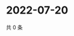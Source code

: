 # 2022-07-20

共 0 条

<!-- BEGIN WEIBO -->
<!-- 最后更新时间 Wed Jul 20 2022 12:39:33 GMT+0800 (China Standard Time) -->

<!-- END WEIBO -->
